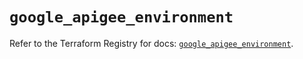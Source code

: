 # `google_apigee_environment`

Refer to the Terraform Registry for docs: [`google_apigee_environment`](https://registry.terraform.io/providers/hashicorp/google/5.21.0/docs/resources/apigee_environment).
